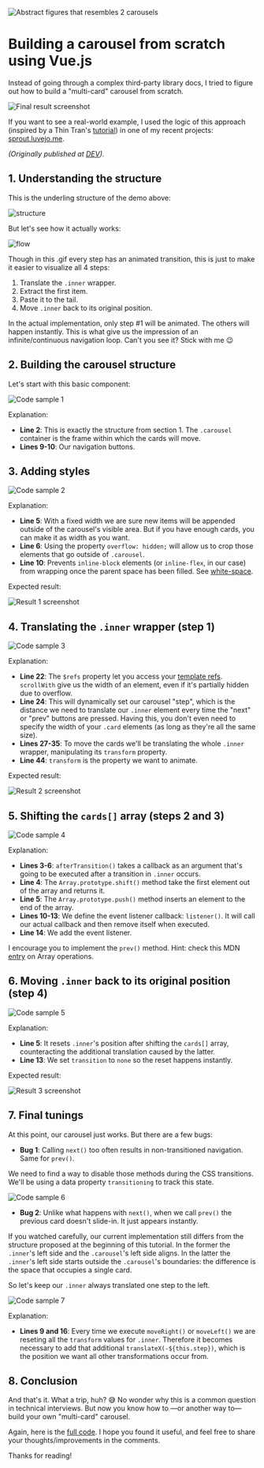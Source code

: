 ![Abstract figures that resembles 2 carousels][img-cover]

# Building a carousel from scratch using Vue.js

Instead of going through a complex third-party library docs, I tried to figure out how to build a "multi-card" carousel from scratch.

![Final result screenshot][img-final-result]

If you want to see a real-world example, I used the logic of this approach (inspired by a Thin Tran's [tutorial][link-tinyso]) in one of my recent projects: [sprout.luvejo.me](https://sprout.luvejo.me).

_(Originally published at [DEV][link-dev])._

## 1. Understanding the structure

This is the underling structure of the demo above:

![structure][img-structure]

But let's see how it actually works:

![flow][img-flow]

Though in this .gif every step has an animated transition, this is just to make it easier to visualize all 4 steps:

1. Translate the `.inner` wrapper.
2. Extract the first item.
3. Paste it to the tail.
4. Move `.inner` back to its original position.

In the actual implementation, only step #1 will be animated. The others will happen instantly. This is what give us the impression of an infinite/continuous navigation loop. Can't you see it? Stick with me 😉

## 2. Building the carousel structure

Let's start with this basic component:

![Code sample 1](https://dev-to-uploads.s3.amazonaws.com/uploads/articles/2z0keaykxbk2aby9jm8h.png)

Explanation:

- **Line 2**: This is exactly the structure from section 1. The `.carousel` container is the frame within which the cards will move.
- **Lines 9-10**: Our navigation buttons.

## 3. Adding styles

![Code sample 2](https://dev-to-uploads.s3.amazonaws.com/uploads/articles/vscq1p4nvqbq1015f0cp.png)

Explanation:

- **Line 5**: With a fixed width we are sure new items will be appended outside of the carousel's visible area. But if you have enough cards, you can make it as width as you want.
- **Line 6**: Using the property `overflow: hidden;` will allow us to crop those elements that go outside of `.carousel`.
- **Line 10**: Prevents `inline-block` elements (or `inline-flex`, in our case) from wrapping once the parent space has been filled. See [white-space][link-white-space].

Expected result:

![Result 1 screenshot][img-result-1]

## 4. Translating the `.inner` wrapper (step 1)

![Code sample 3](https://dev-to-uploads.s3.amazonaws.com/uploads/articles/uwtve7uu649wp8zgpfrc.png)

Explanation:

- **Line 22**: The `$refs` property let you access your [template refs][link-template-refs]. `scrollWith` give us the width of an element, even if it's partially hidden due to overflow.
- **Line 24**: This will dynamically set our carousel "step", which is the distance we need to translate our `.inner` element every time the "next" or "prev" buttons are pressed. Having this, you don't even need to specify the width of your `.card` elements (as long as they're all the same size).
- **Lines 27-35**: To move the cards we'll be translating the whole `.inner` wrapper, manipulating its `transform` property.
- **Line 44**: `transform` is the property we want to animate.

Expected result:

![Result 2 screenshot][img-result-2]

## 5. Shifting the `cards[]` array (steps 2 and 3)

![Code sample 4](https://dev-to-uploads.s3.amazonaws.com/uploads/articles/3hdum51zjxkn4fub634n.png)

Explanation:

- **Lines 3-6**: `afterTransition()` takes a callback as an argument that's going to be executed after a transition in `.inner` occurs.
- **Line 4**: The `Array.prototype.shift()` method take the first element out of the array and returns it.
- **Line 5**: The `Array.prototype.push()` method inserts an element to the end of the array.
- **Lines 10-13**: We define the event listener callback: `listener()`. It will call our actual callback and then remove itself when executed.
- **Line 14**: We add the event listener.

I encourage you to implement the `prev()` method. Hint: check this MDN [entry][link-array-methods] on Array operations.

## 6. Moving `.inner` back to its original position (step 4)

![Code sample 5](https://dev-to-uploads.s3.amazonaws.com/uploads/articles/w9v8xudjlrudkxr09wp0.png)

Explanation:

- **Line 5**: It resets `.inner`'s position after shifting the `cards[]` array, counteracting the additional translation caused by the latter.
- **Line 13**: We set `transition` to `none` so the reset happens instantly.

Expected result:

![Result 3 screenshot][img-result-3]

## 7. Final tunings

At this point, our carousel just works. But there are a few bugs:

- **Bug 1**: Calling `next()` too often results in non-transitioned navigation. Same for `prev()`.

We need to find a way to disable those methods during the CSS transitions. We'll be using a data property `transitioning` to track this state.

![Code sample 6](https://dev-to-uploads.s3.amazonaws.com/uploads/articles/tvkmwwjyrpq4p15r31bo.png)

- **Bug 2**: Unlike what happens with `next()`, when we call `prev()` the previous card doesn't slide-in. It just appears instantly.

If you watched carefully, our current implementation still differs from the structure proposed at the beginning of this tutorial. In the former the `.inner`'s left side and the `.carousel`'s left side aligns. In the latter the `.inner`'s left side starts outside the `.carousel`'s boundaries: the difference is the space that occupies a single card.

So let's keep our `.inner` always translated one step to the left.

![Code sample 7](https://dev-to-uploads.s3.amazonaws.com/uploads/articles/ed5qno1l5fi4viu3r32w.png)

Explanation:

- **Lines 9 and 16**: Every time we execute `moveRight()` or `moveLeft()` we are reseting all the `transform` values for `.inner`. Therefore it becomes necessary to add that additional `translateX(-${this.step})`, which is the position we want all other transformations occur from.

## 8. Conclusion

And that's it. What a trip, huh? 😅 No wonder why this is a common question in technical interviews. But now you know how to ―or another way to― build your own "multi-card" carousel.

Again, here is the [full code][link-repo]. I hope you found it useful, and feel free to share your thoughts/improvements in the comments.

Thanks for reading!

[link-tinyso]: https://medium.com/tinyso/how-to-create-the-responsive-and-swipeable-carousel-slider-component-in-react-99f433364aa0
[link-white-space]: https://developer.mozilla.org/en-US/docs/Web/CSS/white-space
[link-template-refs]: https://v3.vuejs.org/guide/component-template-refs.html
[link-array-methods]: https://developer.mozilla.org/en-US/docs/Web/JavaScript/Reference/Global_Objects/Array
[link-dev]: https://dev.to/luvejo/how-to-build-a-carousel-from-scratch-using-vue-js-4ki0
[link-repo]: https://github.com/luvejo/vue-3-carousel-tutorial
[img-flow]: https://dev-to-uploads.s3.amazonaws.com/uploads/articles/bx5ue1ym8if28u68hpjd.gif
[img-structure]: https://dev-to-uploads.s3.amazonaws.com/uploads/articles/o2baew25ru2w4bzwt045.jpg
[img-result-1]: https://dev-to-uploads.s3.amazonaws.com/uploads/articles/xn6hk3z76khe1lprexnj.png
[img-result-2]: https://dev-to-uploads.s3.amazonaws.com/uploads/articles/znvi3i7gajv03rfrz62p.gif
[img-result-3]: https://dev-to-uploads.s3.amazonaws.com/uploads/articles/a55htd9cs40ewrdjv7zj.gif
[img-final-result]: https://dev-to-uploads.s3.amazonaws.com/uploads/articles/a3ylulgdqk28liz2tj3i.gif
[img-cover]: https://res.cloudinary.com/practicaldev/image/fetch/s--1eZ5q1uw--/c_imagga_scale,f_auto,fl_progressive,h_420,q_auto,w_1000/https://dev-to-uploads.s3.amazonaws.com/uploads/articles/rpkegg9gque7a9lg49ww.jpg

